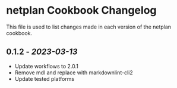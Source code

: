 # netplan Cookbook Changelog

This file is used to list changes made in each version of the netplan cookbook.

## 0.1.2 - *2023-03-13*

- Update workflows to 2.0.1
- Remove mdl and replace with markdownlint-cli2
- Update tested platforms
